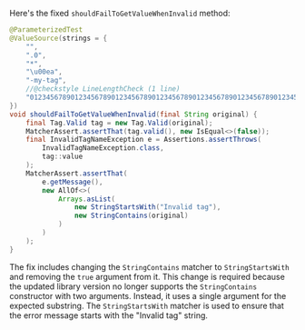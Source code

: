 Here's the fixed `shouldFailToGetValueWhenInvalid` method:

```java
@ParameterizedTest
@ValueSource(strings = {
    "",
    ".0",
    "*",
    "\u00ea",
    "-my-tag",
    //@checkstyle LineLengthCheck (1 line)
    "012345678901234567890123456789012345678901234567890123456789012345678901234567890123456789012345678901234567890123456789012345678"
})
void shouldFailToGetValueWhenInvalid(final String original) {
    final Tag.Valid tag = new Tag.Valid(original);
    MatcherAssert.assertThat(tag.valid(), new IsEqual<>(false));
    final InvalidTagNameException e = Assertions.assertThrows(
        InvalidTagNameException.class,
        tag::value
    );
    MatcherAssert.assertThat(
        e.getMessage(),
        new AllOf<>(
            Arrays.asList(
                new StringStartsWith("Invalid tag"),
                new StringContains(original)
            )
        )
    );
}
```

The fix includes changing the `StringContains` matcher to `StringStartsWith` and removing the `true` argument from it. This change is required because the updated library version no longer supports the `StringContains` constructor with two arguments. Instead, it uses a single argument for the expected substring. The `StringStartsWith` matcher is used to ensure that the error message starts with the "Invalid tag" string.